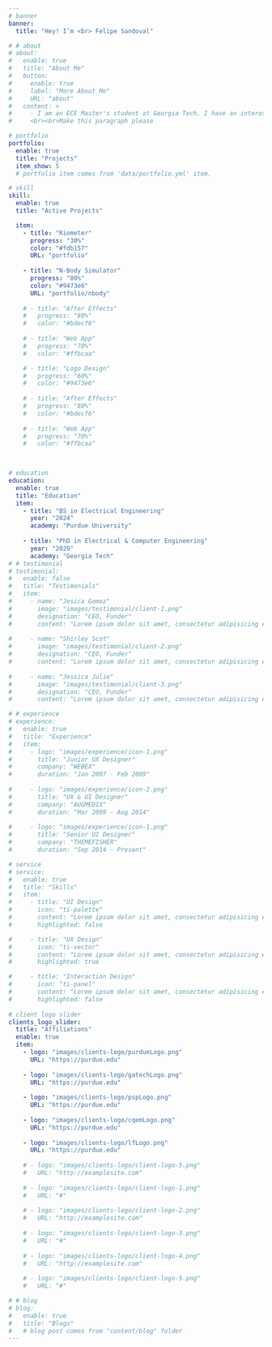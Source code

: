 ```yaml
---
# banner
banner:
  title: "Hey! I’m <br> Felipe Sandoval"

# # about
# about:
#   enable: true
#   title: "About Me"
#   button:
#     enable: true
#     label: "More About Me"
#     URL: "about"
#   content: >
#     - I am an ECE Master's student at Georgia Tech. I have an interest in **Electromagnetics** 
#     <br><br>Make this paragraph please

# portfolio
portfolio:
  enable: true
  title: "Projects"
  item_show: 5
  # portfolio item comes from 'data/portfolio.yml' item.

# skill
skill:
  enable: true
  title: "Active Projects"

  item:
    - title: "Riometer"
      progress: "30%"
      color: "#fdb157"
      URL: "portfolio"
      
    - title: "N-Body Simulator"
      progress: "80%"
      color: "#9473e6"
      URL: "portfolio/nbody"
      
    # - title: "After Effects"
    #   progress: "80%"
    #   color: "#bdecf6"
      
    # - title: "Web App"
    #   progress: "70%"
    #   color: "#ffbcaa"

    # - title: "Logo Design"
    #   progress: "60%"
    #   color: "#9473e6"
      
    # - title: "After Effects"
    #   progress: "80%"
    #   color: "#bdecf6"
      
    # - title: "Web App"
    #   progress: "70%"
    #   color: "#ffbcaa"  

      

# education
education:
  enable: true
  title: "Education"
  item:
    - title: "BS in Electrical Engineering"
      year: "2024"
      academy: "Purdue University"
      
    - title: "PhD in Electrical & Computer Engineering"
      year: "2029"
      academy: "Georgia Tech"
# # testimonial
# testimonial:
#   enable: false
#   title: "Testimonials"
#   item:
#     - name: "Jesica Gomez"
#       image: "images/testimonial/client-1.png"
#       designation: "CEO, Funder"
#       content: "Lorem ipsum dolor sit amet, consectetur adipisicing elit, sed do eiusmod tempor incididunt ut labore et dolore magna aliqua. Ut enim ad minim veniam, <strong>quis nostrud exercitation ullamco laboris nisi ut aliquip ex ea commodo consequat.</strong> Duis aute irure dolor in reprehenderit in voluptate velit esse cillum dolore eu fugiat nulla pariatur."
      
#     - name: "Shirley Scot"
#       image: "images/testimonial/client-2.png"
#       designation: "CEO, Funder"
#       content: "Lorem ipsum dolor sit amet, consectetur adipisicing elit, sed do eiusmod tempor incididunt ut labore et dolore magna aliqua. Ut enim ad minim veniam, <strong>quis nostrud exercitation ullamco laboris nisi ut aliquip ex ea commodo consequat.</strong> Duis aute irure dolor in reprehenderit in voluptate velit esse cillum dolore eu fugiat nulla pariatur."
      
#     - name: "Jessica Julie"
#       image: "images/testimonial/client-3.png"
#       designation: "CEO, Funder"
#       content: "Lorem ipsum dolor sit amet, consectetur adipisicing elit, sed do eiusmod tempor incididunt ut labore et dolore magna aliqua. Ut enim ad minim veniam, <strong>quis nostrud exercitation ullamco laboris nisi ut aliquip ex ea commodo consequat.</strong> Duis aute irure dolor in reprehenderit in voluptate velit esse cillum dolore eu fugiat nulla pariatur."

# # experience
# experience:
#   enable: true
#   title: "Experience"
#   item: 
#     - logo: "images/experience/icon-1.png"
#       title: "Junior UX Designer"
#       company: "WEBEX"
#       duration: "Jan 2007 - Feb 2009"
      
#     - logo: "images/experience/icon-2.png"
#       title: "UX & UI Designer"
#       company: "AUGMEDIX"
#       duration: "Mar 2009 - Aug 2014"
      
#     - logo: "images/experience/icon-1.png"
#       title: "Senior UI Designer"
#       company: "THEMEFISHER"
#       duration: "Sep 2014 - Present"

# service
# service:
#   enable: true
#   title: "Skills"
#   item:
#     - title: "UI Design"
#       icon: "ti-palette"
#       content: "Lorem ipsum dolor sit amet, consectetur adipisicing elit, sed do eiusmod tempor incididunt ut labore et dolore magna aliqua."
#       highlighted: false

#     - title: "UX Design"
#       icon: "ti-vector"
#       content: "Lorem ipsum dolor sit amet, consectetur adipisicing elit, sed do eiusmod tempor incididunt ut labore et dolore magna aliqua."
#       highlighted: true

#     - title: "Interaction Design"
#       icon: "ti-panel"
#       content: "Lorem ipsum dolor sit amet, consectetur adipisicing elit, sed do eiusmod tempor incididunt ut labore et dolore magna aliqua."
#       highlighted: false
      
# client logo slider
clients_logo_slider:
  title: "Affiliations"
  enable: true
  item:
    - logo: "images/clients-logo/purdueLogo.png"
      URL: "https://purdue.edu"
    
    - logo: "images/clients-logo/gatechLogo.png"
      URL: "https://purdue.edu"
    
    - logo: "images/clients-logo/pspLogo.png"
      URL: "https://purdue.edu"
    
    - logo: "images/clients-logo/cqemLogo.png"
      URL: "https://purdue.edu"
    
    - logo: "images/clients-logo/lfLogo.png"
      URL: "https://purdue.edu"
      
    # - logo: "images/clients-logo/client-logo-5.png"
    #   URL: "http://examplesite.com"
      
    # - logo: "images/clients-logo/client-logo-1.png"
    #   URL: "#"
      
    # - logo: "images/clients-logo/client-logo-2.png"
    #   URL: "http://examplesite.com"
      
    # - logo: "images/clients-logo/client-logo-3.png"
    #   URL: "#"
      
    # - logo: "images/clients-logo/client-logo-4.png"
    #   URL: "http://examplesite.com"
      
    # - logo: "images/clients-logo/client-logo-5.png"
    #   URL: "#"

# # blog
# blog:
#   enable: true
#   title: "Blogs"
#   # blog post comes from "content/blog" folder
---
```

